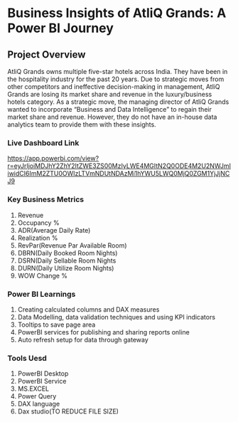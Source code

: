 # Business Insights of AtliQ Grands: A Power BI Journey

##  Project Overview
AtliQ Grands owns multiple five-star hotels across India. They have been in the hospitality industry for the past 20 years. Due to strategic moves from other competitors and ineffective decision-making in management, AtliQ Grands are losing its market share and revenue in the luxury/business hotels category. As a strategic move, the managing director of AtliQ Grands wanted to incorporate “Business and Data Intelligence” to regain their market share and revenue. However, they do not have an in-house data analytics team to provide them with these insights.

### Live Dashboard Link 
https://app.powerbi.com/view?r=eyJrIjoiMDJhY2ZhY2ItZWE3ZS00MzIyLWE4MGItN2Q0ODE4M2U2NWJmIiwidCI6ImM2ZTU0OWIzLTVmNDUtNDAzMi1hYWU5LWQ0MjQ0ZGM1YjJjNCJ9

 ### Key Business Metrics
 1. Revenue
 2. Occupancy % 
 3. ADR(Average Daily Rate)
 4. Realization %
 5. RevPar(Revenue Par Available Room)
 6. DBRN(Daily Booked Room Nights)
 7. DSRN(Daily Sellable Room Nights
 8. DURN(Daily Utilize Room Nights)
 9. WOW Change %
 
 ### Power BI Learnings
  1. Creating calculated columns and DAX measures
  2. Data Modelling, data validation techniques and using KPI indicators
  3. Tooltips to save page area
  7. PowerBI services for publishing and sharing reports online
  8. Auto refresh setup for data through gateway

  ### Tools Uesd
  1. PowerBI Desktop
  2. PowerBI Service
  4. MS.EXCEL 
  5. Power Query
  6. DAX language
  7. Dax studio(TO REDUCE FILE SIZE)

